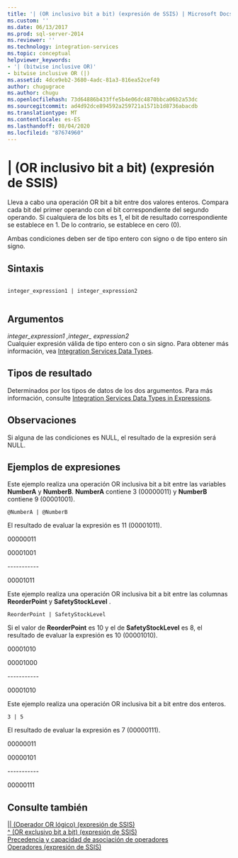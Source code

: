 ```yaml
---
title: '| (OR inclusivo bit a bit) (expresión de SSIS) | Microsoft Docs'
ms.custom: ''
ms.date: 06/13/2017
ms.prod: sql-server-2014
ms.reviewer: ''
ms.technology: integration-services
ms.topic: conceptual
helpviewer_keywords:
- '| (bitwise inclusive OR)'
- bitwise inclusive OR (|)
ms.assetid: 4dce9eb2-3680-4adc-81a3-816ea52cef49
author: chugugrace
ms.author: chugu
ms.openlocfilehash: 73d64886b433ffe5b4e06dc4870bbca06b2a53dc
ms.sourcegitcommit: ad4d92dce894592a259721a1571b1d8736abacdb
ms.translationtype: MT
ms.contentlocale: es-ES
ms.lasthandoff: 08/04/2020
ms.locfileid: "87674960"
---
```

# <a name="-bitwise-inclusive-or-ssis-expression"></a>| (OR inclusivo bit a bit) (expresión de SSIS)
  Lleva a cabo una operación OR bit a bit entre dos valores enteros. Compara cada bit del primer operando con el bit correspondiente del segundo operando. Si cualquiera de los bits es 1, el bit de resultado correspondiente se establece en 1. De lo contrario, se establece en cero (0).  
  
 Ambas condiciones deben ser de tipo entero con signo o de tipo entero sin signo.  
  
## <a name="syntax"></a>Sintaxis  
  
```  
  
integer_expression1 | integer_expression2  
  
```  
  
## <a name="arguments"></a>Argumentos  
 *integer_expression1 ,integer_ expression2*  
 Cualquier expresión válida de tipo entero con o sin signo. Para obtener más información, vea [Integration Services Data Types](../data-flow/integration-services-data-types.md).  
  
## <a name="result-types"></a>Tipos de resultado  
 Determinados por los tipos de datos de los dos argumentos. Para más información, consulte [Integration Services Data Types in Expressions](integration-services-data-types-in-expressions.md).  
  
## <a name="remarks"></a>Observaciones  
 Si alguna de las condiciones es NULL, el resultado de la expresión será NULL.  
  
## <a name="expression-examples"></a>Ejemplos de expresiones  
 Este ejemplo realiza una operación OR inclusiva bit a bit entre las variables **NumberA** y **NumberB**. **NumberA** contiene 3 (00000011) y **NumberB** contiene 9 (00001001).  
  
```  
@NumberA | @NumberB  
```  
  
 El resultado de evaluar la expresión es 11 (00001011).  
  
 00000011  
  
 00001001  
  
 ----------\-  
  
 00001011  
  
 Este ejemplo realiza una operación OR inclusiva bit a bit entre las columnas **ReorderPoint** y **SafetyStockLevel** .  
  
```  
ReorderPoint | SafetyStockLevel  
```  
  
 Si el valor de **ReorderPoint** es 10 y el de **SafetyStockLevel** es 8, el resultado de evaluar la expresión es 10 (00001010).  
  
 00001010  
  
 00001000  
  
 ----------\-  
  
 00001010  
  
 Este ejemplo realiza una operación OR inclusiva bit a bit entre dos enteros.  
  
```  
3 | 5   
```  
  
 El resultado de evaluar la expresión es 7 (00000111).  
  
 00000011  
  
 00000101  
  
 ----------\-  
  
 00000111  
  
## <a name="see-also"></a>Consulte también  
 [&#124;&#124; &#40;Operador OR lógico&#41; &#40;expresión de SSIS&#41;](logical-or-ssis-expression.md)   
 [^ &#40;OR exclusivo bit a bit&#41; &#40;expresión de SSIS&#41;](bitwise-exclusive-or-ssis-expression.md)   
 [Precedencia y capacidad de asociación de operadores](operator-precedence-and-associativity.md)   
 [Operadores &#40;expresión de SSIS&#41;](operators-ssis-expression.md)  
  
  
